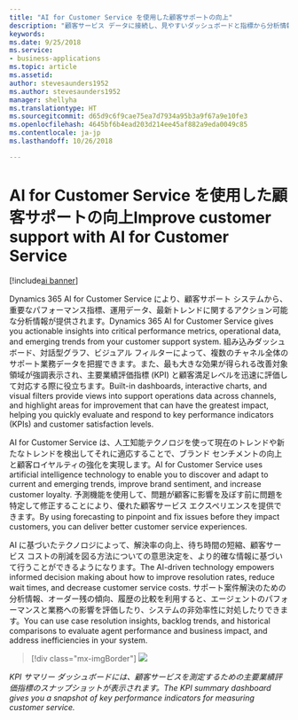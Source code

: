 ```yaml
---
title: "AI for Customer Service を使用した顧客サポートの向上"
description: "顧客サービス データに接続し、見やすいダッシュボードと指標から分析情報を収集します。"
keywords: 
ms.date: 9/25/2018
ms.service:
- business-applications
ms.topic: article
ms.assetid: 
author: stevesaunders1952
ms.author: stevesaunders1952
manager: shellyha
ms.translationtype: HT
ms.sourcegitcommit: d65d9c6f9cae75ea7d7934a95b3a9f67a9e10fe3
ms.openlocfilehash: 4645bf6b4ead203d214ee45af882a9eda0049c85
ms.contentlocale: ja-jp
ms.lasthandoff: 10/26/2018

---
```


# <a name="improve-customer-support-with-ai-for-customer-service"></a><span data-ttu-id="e2936-103">AI for Customer Service を使用した顧客サポートの向上</span><span class="sxs-lookup"><span data-stu-id="e2936-103">Improve customer support with AI for Customer Service</span></span>

[!include[ai banner](../includes/ai.md)] 

<span data-ttu-id="e2936-104">Dynamics 365 AI for Customer Service により、顧客サポート システムから、重要なパフォーマンス指標、運用データ、最新トレンドに関するアクション可能な分析情報が提供されます。</span><span class="sxs-lookup"><span data-stu-id="e2936-104">Dynamics 365 AI for Customer Service gives you actionable insights into critical performance metrics, operational data, and emerging trends from your customer support system.</span></span> <span data-ttu-id="e2936-105">組み込みダッシュボード、対話型グラフ、ビジュアル フィルターによって、複数のチャネル全体のサポート業務データを把握できます。また、最も大きな効果が得られる改善対象領域が強調表示され、主要業績評価指標 (KPI) と顧客満足レベルを迅速に評価して対応する際に役立ちます。</span><span class="sxs-lookup"><span data-stu-id="e2936-105">Built-in dashboards, interactive charts, and visual filters provide views into support operations data across channels, and highlight areas for improvement that can have the greatest impact, helping you quickly evaluate and respond to key performance indicators (KPIs) and customer satisfaction levels.</span></span>

<span data-ttu-id="e2936-106">AI for Customer Service は、人工知能テクノロジを使って現在のトレンドや新たなトレンドを検出してそれに適応することで、ブランド センチメントの向上と顧客ロイヤルティの強化を実現します。</span><span class="sxs-lookup"><span data-stu-id="e2936-106">AI for Customer Service uses artificial intelligence technology to enable you to discover and adapt to current and emerging trends, improve brand sentiment, and increase customer loyalty.</span></span> <span data-ttu-id="e2936-107">予測機能を使用して、問題が顧客に影響を及ぼす前に問題を特定して修正することにより、優れた顧客サービス エクスペリエンスを提供できます。</span><span class="sxs-lookup"><span data-stu-id="e2936-107">By using forecasting to pinpoint and fix issues before they impact customers, you can deliver better customer service experiences.</span></span>

<span data-ttu-id="e2936-108">AI に基づいたテクノロジによって、解決率の向上、待ち時間の短縮、顧客サービス コストの削減を図る方法についての意思決定を、より的確な情報に基づいて行うことができるようになります。</span><span class="sxs-lookup"><span data-stu-id="e2936-108">The AI-driven technology empowers informed decision making about how to improve resolution rates, reduce wait times, and decrease customer service costs.</span></span> <span data-ttu-id="e2936-109">サポート案件解決のための分析情報、オーダー残の傾向、履歴の比較を利用すると、エージェントのパフォーマンスと業務への影響を評価したり、システムの非効率性に対処したりできます。</span><span class="sxs-lookup"><span data-stu-id="e2936-109">You can use case resolution insights, backlog trends, and historical comparisons to evaluate agent performance and business impact, and address inefficiencies in your system.</span></span>

> [!div class="mx-imgBorder"]
> ![](media/ai-customer-service-insights.png)

<span data-ttu-id="e2936-110">*KPI サマリー ダッシュボードには、顧客サービスを測定するための主要業績評価指標のスナップショットが表示されます。*</span><span class="sxs-lookup"><span data-stu-id="e2936-110">*The KPI summary dashboard gives you a snapshot of key performance indicators for measuring customer service.*</span></span>

